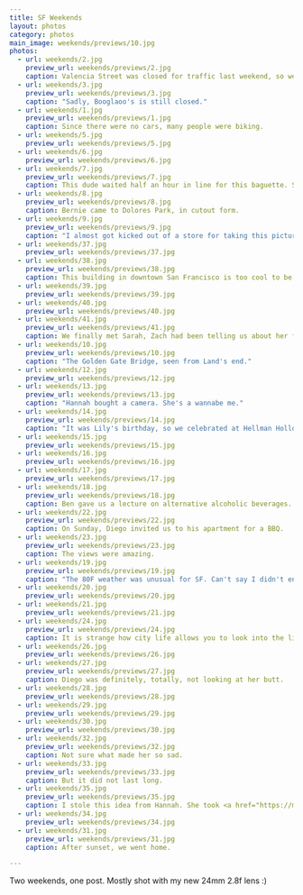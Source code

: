 ```yaml
---
title: SF Weekends
layout: photos
category: photos
main_image: weekends/previews/10.jpg
photos:
  - url: weekends/2.jpg
    preview_url: weekends/previews/2.jpg
    caption: Valencia Street was closed for traffic last weekend, so we went on a walk.
  - url: weekends/3.jpg
    preview_url: weekends/previews/3.jpg
    caption: "Sadly, Booglaoo's is still closed."
  - url: weekends/1.jpg
    preview_url: weekends/previews/1.jpg
    caption: Since there were no cars, many people were biking.
  - url: weekends/5.jpg
    preview_url: weekends/previews/5.jpg
  - url: weekends/6.jpg
    preview_url: weekends/previews/6.jpg
  - url: weekends/7.jpg
    preview_url: weekends/previews/7.jpg
    caption: This dude waited half an hour in line for this baguette. So not worth it.
  - url: weekends/8.jpg
    preview_url: weekends/previews/8.jpg
    caption: Bernie came to Dolores Park, in cutout form.
  - url: weekends/9.jpg
    preview_url: weekends/previews/9.jpg
    caption: "I almost got kicked out of a store for taking this picture. Apparently they had a \"No Pictures Allowed\" sign on the door."
  - url: weekends/37.jpg
    preview_url: weekends/previews/37.jpg
  - url: weekends/38.jpg
    preview_url: weekends/previews/38.jpg
    caption: This building in downtown San Francisco is too cool to be an H&M store. We passed by it on our way to Zach's play.
  - url: weekends/39.jpg
    preview_url: weekends/previews/39.jpg
  - url: weekends/40.jpg
    preview_url: weekends/previews/40.jpg
  - url: weekends/41.jpg
    preview_url: weekends/previews/41.jpg
    caption: We finally met Sarah, Zach had been telling us about her for months. Turns out she actually exists.
  - url: weekends/10.jpg
    preview_url: weekends/previews/10.jpg
    caption: "The Golden Gate Bridge, seen from Land's end."
  - url: weekends/12.jpg
    preview_url: weekends/previews/12.jpg
  - url: weekends/13.jpg
    preview_url: weekends/previews/13.jpg
    caption: "Hannah bought a camera. She's a wannabe me."
  - url: weekends/14.jpg
    preview_url: weekends/previews/14.jpg
    caption: "It was Lily's birthday, so we celebrated at Hellman Hollow. There was watermelon."
  - url: weekends/15.jpg
    preview_url: weekends/previews/15.jpg
  - url: weekends/16.jpg
    preview_url: weekends/previews/16.jpg
  - url: weekends/17.jpg
    preview_url: weekends/previews/17.jpg
  - url: weekends/18.jpg
    preview_url: weekends/previews/18.jpg
    caption: Ben gave us a lecture on alternative alcoholic beverages.
  - url: weekends/22.jpg
    preview_url: weekends/previews/22.jpg
    caption: On Sunday, Diego invited us to his apartment for a BBQ.
  - url: weekends/23.jpg
    preview_url: weekends/previews/23.jpg
    caption: The views were amazing.
  - url: weekends/19.jpg
    preview_url: weekends/previews/19.jpg
    caption: "The 80F weather was unusual for SF. Can't say I didn't enjoy it"
  - url: weekends/20.jpg
    preview_url: weekends/previews/20.jpg
  - url: weekends/21.jpg
    preview_url: weekends/previews/21.jpg
  - url: weekends/24.jpg
    preview_url: weekends/previews/24.jpg
    caption: It is strange how city life allows you to look into the lives of others. From the outside, these apartments, all evenly sized boxes, look alike, but each one of them holds entirely different worlds. We get to peek into them from afar, and with little to no context, we imagine what life in each could be like.
  - url: weekends/26.jpg
    preview_url: weekends/previews/26.jpg
  - url: weekends/27.jpg
    preview_url: weekends/previews/27.jpg
    caption: Diego was definitely, totally, not looking at her butt.
  - url: weekends/28.jpg
    preview_url: weekends/previews/28.jpg
  - url: weekends/29.jpg
    preview_url: weekends/previews/29.jpg
  - url: weekends/30.jpg
    preview_url: weekends/previews/30.jpg
  - url: weekends/32.jpg
    preview_url: weekends/previews/32.jpg
    caption: Not sure what made her so sad.
  - url: weekends/33.jpg
    preview_url: weekends/previews/33.jpg
    caption: But it did not last long.
  - url: weekends/35.jpg
    preview_url: weekends/previews/35.jpg
    caption: I stole this idea from Hannah. She took <a href="https://medium.com/@hannahdoherty/4-17-16-6025ee036e1#.4n35tica6">a similar one</a>
  - url: weekends/34.jpg
    preview_url: weekends/previews/34.jpg
  - url: weekends/31.jpg
    preview_url: weekends/previews/31.jpg
    caption: After sunset, we went home.

---
```


Two weekends, one post. Mostly shot with my new 24mm 2.8f lens :)
